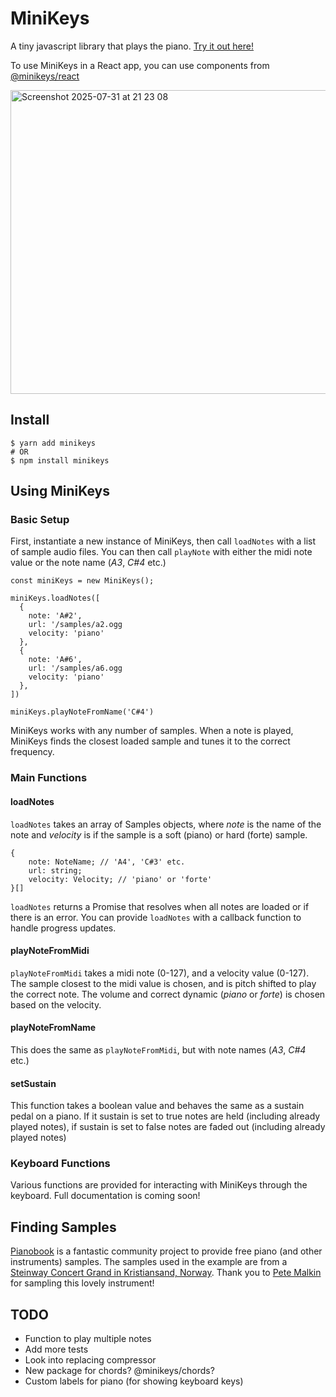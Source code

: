 # MiniKeys

<!-- TODO add badges from CD -->

A tiny javascript library that plays the piano. [Try it out here!](http://liamp.uk/minikeys)

To use MiniKeys in a React app, you can use components from [@minikeys/react](https://www.npmjs.com/package/@minikeys/react)

<img width="1269" height="486" alt="Screenshot 2025-07-31 at 21 23 08" src="https://github.com/user-attachments/assets/1ff24de7-9222-42f0-ba74-9a3618ef9cd6" />

## Install

```
$ yarn add minikeys
# OR
$ npm install minikeys
```

## Using MiniKeys

### Basic Setup

First, instantiate a new instance of MiniKeys, then call `loadNotes` with a list of sample audio files. You can then call `playNote` with either the midi note value or the note name (_A3_, _C#4_ etc.)

```
const miniKeys = new MiniKeys();

miniKeys.loadNotes([
  {
    note: 'A#2',
    url: '/samples/a2.ogg
    velocity: 'piano'
  },
  {
    note: 'A#6',
    url: '/samples/a6.ogg
    velocity: 'piano'
  },
])

miniKeys.playNoteFromName('C#4')
```

MiniKeys works with any number of samples. When a note is played, MiniKeys finds the closest loaded sample and tunes it to the correct frequency.

### Main Functions

#### loadNotes

`loadNotes` takes an array of Samples objects, where _note_ is the name of the note and _velocity_ is if the sample is a soft (piano) or hard (forte) sample.

```
{
    note: NoteName; // 'A4', 'C#3' etc.
    url: string;
    velocity: Velocity; // 'piano' or 'forte'
}[]
```

`loadNotes` returns a Promise that resolves when all notes are loaded or if there is an error. You can provide `loadNotes` with a callback function to handle progress updates.

#### playNoteFromMidi

`playNoteFromMidi` takes a midi note (0-127), and a velocity value (0-127). The sample closest to the midi value is chosen, and is pitch shifted to play the correct note. The volume and correct dynamic (_piano_ or _forte_) is chosen based on the velocity.

#### playNoteFromName

This does the same as `playNoteFromMidi`, but with note names (_A3_, _C#4_ etc.)

#### setSustain

This function takes a boolean value and behaves the same as a sustain pedal on a piano. If it sustain is set to true notes are held (including already played notes), if sustain is set to false notes are faded out (including already played notes)

### Keyboard Functions

Various functions are provided for interacting with MiniKeys through the keyboard. Full documentation is coming soon!

## Finding Samples

[Pianobook](www.pianobook.co.uk) is a fantastic community project to provide free piano (and other instruments) samples. The samples used in the example are from a [Steinway Concert Grand in Kristiansand, Norway](https://www.pianobook.co.uk/packs/kristiansand-concert-steinway/). Thank you to [Pete Malkin](https://www.petemalkin.co.uk/) for sampling this lovely instrument!

## TODO

- Function to play multiple notes
- Add more tests
- Look into replacing compressor
- New package for chords? @minikeys/chords?
- Custom labels for piano (for showing keyboard keys)
